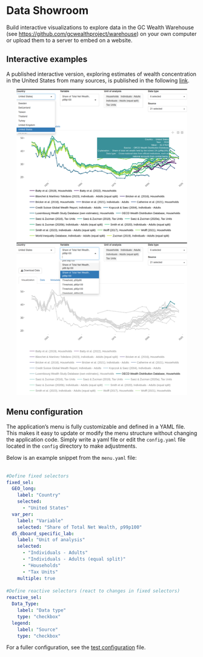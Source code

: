 # Data Showroom 

Build interactive visualizations to explore data in the GC Wealth Warehouse (see https://github.com/gcwealthproject/warehouse) on your own computer or upload them to a server to embed on a website. 

## Interactive examples

A published interactive version, exploring estimates of wealth concentration in the United States from many sources, is published in the following [link](https://ign-flores.shinyapps.io/rshiny_inht_1/). 

<div align="center">
<img src="screenshots/screenshot1.png" width="450" />
<img src="screenshots/screenshot2.png" width="450" />  
</div>

## Menu configuration

The application’s menu is fully customizable and defined in a YAML file. This makes it easy to update or modify the menu structure without changing the application code. Simply write a yaml file or edit the `config.yaml` file located in the `config` directory to make adjustments.

Below is an example snippet from the `menu.yaml` file:


```yaml 

#Define fixed selectors 
fixed_sel:
  GEO_long:
    label: "Country"
    selected:
      - "United States"
  var_per:
    label: "Variable"
    selected: "Share of Total Net Wealth, p99p100"
  d5_dboard_specific_lab:
    label: "Unit of analysis"
    selected:
      - "Individuals - Adults"
      - "Individuals - Adults (equal split)"
      - "Households"
      - "Tax Units"
    multiple: true

#Define reactive selectors (react to changes in fixed selectors)
reactive_sel:
  Data_Type:
    label: "Data type"
    type: "checkbox"
  legend:
    label: "Source"
    type: "checkbox"

```

For a fuller configuration, see the [test configuration](tests/config.yaml) file.



